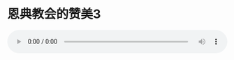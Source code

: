 # 恩典教会的赞美3

<audio style="width: 100%;" preload="false" controls controlslist="nodownload"><source src="http://file.simai.life/audio/mp3/old/12223.mp3" type="audio/mpeg">Your browser does not support the audio element.</audio>


